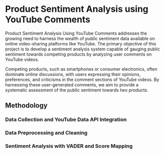 # Product Sentiment Analysis using YouTube Comments
Product Sentiment Analysis Using YouTube Comments addresses the growing need to harness the wealth of public sentiment data available on online video-sharing platforms like YouTube. The primary objective of this project is to develop a sentiment analysis system capable of gauging public sentiment towards competing products by analyzing user comments on YouTube videos.

Competing products, such as smartphones or consumer electronics, often dominate online discussions, with users expressing their opinions, preferences, and criticisms in the comment sections of YouTube videos. By harnessing these user-generated comments, we aim to provide a systematic assessment of the public sentiment towards two products. 

## Methodology
### Data Collection and YouTube Data API Integration
### Data Preprocessing and Cleaning
### Sentiment Analysis with VADER and Score Mapping
